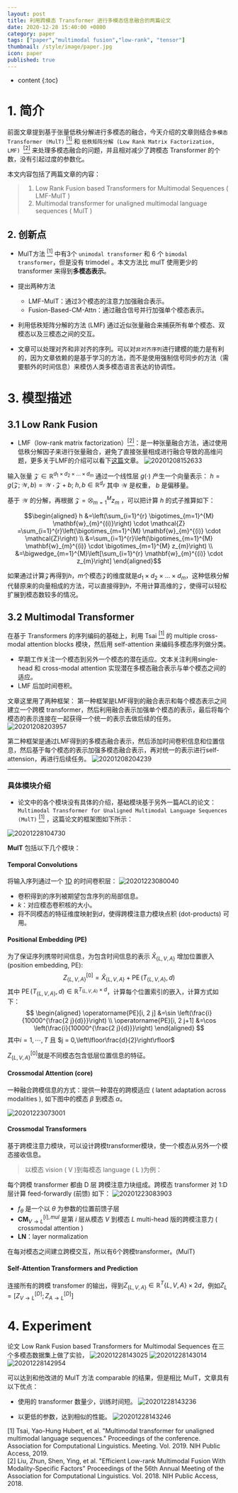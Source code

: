 ```yaml
---
layout: post
title: 利用跨模态 Transformer 进行多模态信息融合的两篇论文
date: 2020-12-28 15:40:00 +0800
category: paper
tags: ["paper","multimodal fusion","low-rank", "tensor"]
thumbnail: /style/image/paper.jpg
icon: paper
published: true
---
```


* content
{:toc}

# 1. 简介
前面文章提到基于张量低秩分解进行多模态的融合，今天介绍的文章则结合`多模态 Transformer (MulT)` [<sup>[1]</sup>](#refer-anchor-1) 和 `低秩矩阵分解 (Low Rank Matrix Factorization, LMF) `[<sup>[2]</sup>](#refer-anchor-2) 来处理多模态融合的问题，并且相对减少了跨模态 Transformer 的个数，没有引起过度的参数化。

本文内容包括了两篇文章的内容：
> 1. Low Rank Fusion based Transformers for Multimodal Sequences ( LMF-MulT )
> 2. Multimodal transformer for unaligned multimodal language sequences ( MulT )
## 2. 创新点
- MulT方法 [<sup>[1]</sup>](#refer-anchor-1) 中有3个 `unimodal transformer` 和 6 个 `bimodal transformer`，但是没有 trimodel 。本文方法比 mulT 使用更少的 transformer 来得到**多模态表示**。

- 提出两种方法
  - LMF-MulT：通过3个模态的注意力加强融合表示。
  - Fusion-Based-CM-Attn：通过融合信号并行加强单个模态表示。

- 利用低秩矩阵分解的方法 (LMF) 通过近似张量融合来捕获所有单个模态、双模态以及三模态之间的交互。

- 文章可以处理对齐和非对齐的序列。可以对`非对齐序列`进行建模的能力是有利的，因为文章依赖的是基于学习的方法，而不是使用强制信号同步的方法（需要额外的时间信息）来模仿人类多模态语言表达的协调性。


# 3. 模型描述
## 3.1 Low Rank Fusion
- LMF（low-rank matrix factorization）[<sup>[2]</sup>](#refer-anchor-2)：是一种张量融合方法，通过使用低秩分解因子来进行张量融合，避免了直接张量相成进行融合导致的高维问题，更多关于LMF的介绍可以看下[这篇](https://www.jeanine.top/2020-12-17-multimodal-transformer)文章。
![20201208152633](https://jeanine-1304440691.cos.ap-chengdu.myqcloud.com/20201208152633.png)

输入张量 $\mathcal{Z} \in \mathbb{R}^{d_1 \times d_2 \times...\times d_m}$ 通过一个线性层 $g(\cdot)$ 产生一个向量表示：
$h = g(\mathcal{Z};\mathcal{W},b) = \mathcal{W} ⋅ \mathcal{Z} + b;~h, b \in \mathbb{R}^{d_y}$
其中 $\mathcal{W}$ 是权重， $b$ 是偏移量。

基于 $\mathcal{W}$ 的分解，再根据 $\mathcal{Z}=\bigotimes_{m=1}^{M} z_{m}$ ，可以把计算 $h$ 的式子推算如下：

$$\begin{aligned}
h &=\left(\sum_{i=1}^{r} \bigotimes_{m=1}^{M} \mathbf{w}_{m}^{(i)}\right) \cdot \mathcal{Z} =\sum_{i=1}^{r}\left(\bigotimes_{m=1}^{M} \mathbf{w}_{m}^{(i)} \cdot \mathcal{Z}\right) \\
&=\sum_{i=1}^{r}\left(\bigotimes_{m=1}^{M} \mathbf{w}_{m}^{(i)} \cdot \bigotimes_{m=1}^{M} z_{m}\right) \\
&=\bigwedge_{m=1}^{M}\left[\sum_{i=1}^{r} \mathbf{w}_{m}^{(i)} \cdot z_{m}\right]
\end{aligned}$$


如果通过计算$\mathcal{Z}$再得到$h$，$m$个模态$\mathcal{Z}$的维度就是$d_1 \times d_2 \times...\times d_m$，这种低秩分解代替原来的向量相成的方法，可以直接得到$h$，不用计算高维的$\mathcal{Z}$，使得可以轻松扩展到模态数较多的情况。



## 3.2 Multimodal Transformer
在基于 Transformers 的序列编码的基础上，利用 Tsai [<sup>[1]</sup>](#refer-anchor-1) 的 multiple cross-modal attention blocks 模块，然后用 self-attention 来编码多模态序列做分类。

- 早期工作关注一个模态到另外一个模态的潜在适应。文本关注利用single-head 和 cross-modal attention 实现潜在多模态融合表示与单个模态之间的适应。
- LMF 后加时间卷积。

文章这里用了两种框架：
第一种框架是LMF得到的融合表示和每个模态表示之间建立一个跨模 transformer，然后利用融合表示加强单个模态的表示，最后将每个模态的表示连接在一起获得一个统一的表示去做后续的任务。
![20201208203957](https://jeanine-1304440691.cos.ap-chengdu.myqcloud.com/20201208203957.png)

第二种框架是通过LMF得到的多模态融合表示，然后添加时间卷积信息和位置信息，然后基于每个模态的表示加强多模态融合表示，再对统一的表示进行self-attension，再进行后续任务。
![20201208204239](https://jeanine-1304440691.cos.ap-chengdu.myqcloud.com/20201208204239.png)

---
### 具体模块介绍
- 论文中的各个模块没有具体的介绍，基础模块基于另外一篇ACL的论文：`Multimodal Transformer for Unaligned Multimodal Language Sequences (MulT)` [<sup>[1]</sup>](#refer-anchor-1) ，这篇论文的框架图如下所示：

![20201228104730](https://jeanine-1304440691.cos.ap-chengdu.myqcloud.com/20201228104730.png)

**MulT** 包括以下几个模块：
#### Temporal Convolutions
将输入序列通过一个 [1D](https://missinglink.ai/guides/keras/keras-conv1d-working-1d-convolutional-neural-networks-keras/) 的时间卷积层：
![20201223080040](https://jeanine-1304440691.cos.ap-chengdu.myqcloud.com/20201223080040.png)
- 卷积得到的序列被期望包含序列的局部信息。
- $k$：对应模态卷积核的大小。
- 将不同模态的特征维度映射到$d$，使得跨模注意力模块点积 (dot-products) 可用。
#### Positional Embedding (PE)
<!-- - why
  - A purely attention-based transformer network is order-invariant. In other words, permuting the or-der of an input sequence does not change trans-former’s behavior or alter its output.
- how
  - One solution to address this weakness is by embedding the posi-tional information into the hidden units (Vaswani et al., 2017).  -->

为了保证序列携带时间信息，为包含时间信息的表示 $\hat{X}_{\{L, V, A\}}$ 增加位置嵌入 (position embedding, PE):
$$Z_{\{L, V, A\}}^{[0]}=\hat{X}_{\{L, V, A\}}+\operatorname{PE}\left(T_{\{L, V, A\}}, d\right)$$
其中 $\operatorname{PE}\left(T_{\{L, V, A\}}, d\right) \in \mathbb{R}^{T_{\{L, V, A\}} \times d}$，计算每个位置索引的嵌入，计算方式如下：
$$
\begin{aligned}
\operatorname{PE}[i, 2 j] &=\sin \left(\frac{i}{10000^{\frac{2 j}{d}}}\right) \\
\operatorname{PE}[i, 2 j+1] &=\cos \left(\frac{i}{10000^{\frac{2 j}{d}}}\right)
\end{aligned}
$$
其中$i = 1,\cdots,T$ 且 $j = 0,\left\lfloor\frac{d}{2}\right\rfloor$

$Z_{\{L, V, A\}}^{[0]}$就是不同模态包含低层位置信息的特征。

#### Crossmodal Attention (core)
一种融合跨模信息的方式：提供一种潜在的跨模适应 ( latent adaptation across modalities ), 如下图中的模态 $\beta$ 到模态 $\alpha$。

![20201223073001](https://jeanine-1304440691.cos.ap-chengdu.myqcloud.com/20201223073001.png)

#### Crossmodal Transformers
<!-- 通过学习跨两种模态特征的注意力来用另一个源模态的低层特征反复增强目标模态。 -->
基于跨模注意力模块，可以设计跨模transformer模块，使一个模态从另外一个模态接收信息。
> 以模态 vision ( V )到每模态 language ( L )为例：

每个跨模 transformer 都由 D 层 跨模注意力块组成。跨模态 transformer 对 1:D 层计算 feed-forwardly (前馈) 如下：
![20201223083903](https://jeanine-1304440691.cos.ap-chengdu.myqcloud.com/20201223083903.png)
- $f_{\theta}$ 是一个以 $\theta$ 为参数的位置前馈子层
- $\mathbf{CM}_{V \rightarrow L}^{[i], mul}$ 是第 $i$ 层从模态 $V$ 到模态 $L$ multi-head 版的跨模注意力 ( crossmodal attention )
- $\mathbf{LN}$：layer normalization

<!-- In this process, each modality keeps updating its sequence via low-level external information from the multi-head crossmodal attention module. At every level of the crossmodal attention block, the low-level signals from source modality are trans-formed to a different set of Key/Value pairs to in-teract with the target modality. Empirically, we find that the crossmodal transformer learns to cor-relate meaningful elements across modalities. -->

在每对模态之间建立跨模交互，所以有6个跨模transformer。(MulT)

#### Self-Attention Transformers and Prediction
连接所有的跨模 transfomer 的输出，得到$Z_{\{L, V, A\}} \in \mathbb{R}^{T}\{L, V, A\} \times 2 d$，例如$Z_{L}=\left[Z_{V \rightarrow L}^{[D]} ; Z_{A \rightarrow L}^{[D]}\right]$

# 4. Experiment
论文 Low Rank Fusion based Transformers for Multimodal Sequences 在三个多模态数据集上做了实验，
![20201228143025](https://jeanine-1304440691.cos.ap-chengdu.myqcloud.com/20201228143025.png)
![20201228143014](https://jeanine-1304440691.cos.ap-chengdu.myqcloud.com/20201228143014.png)
![20201228142954](https://jeanine-1304440691.cos.ap-chengdu.myqcloud.com/20201228142954.png)

可以达到和他改进的 MulT 方法 comparable 的结果，但是相比 MulT，文章具有以下优点：
- 使用的 transformer 数量少，训练时间短。
![20201228143236](https://jeanine-1304440691.cos.ap-chengdu.myqcloud.com/20201228143236.png)

- 以更低的参数，达到相似的性能。
![20201228143246](https://jeanine-1304440691.cos.ap-chengdu.myqcloud.com/20201228143246.png)



<div id="refer-anchor-1"></div>
[1] Tsai, Yao-Hung Hubert, et al. "Multimodal transformer for unaligned multimodal language sequences." Proceedings of the conference. Association for Computational Linguistics. Meeting. Vol. 2019. NIH Public Access, 2019.

<div id="refer-anchor-2"></div>
[2] Liu, Zhun, Shen, Ying, et al. "Efficient Low-rank Multimodal Fusion With Modality-Specific Factors" Proceedings of the 56th Annual Meeting of the Association for Computational Linguistics. Vol. 2018. NIH Public Access, 2018.